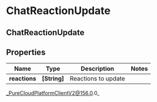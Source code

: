 # ChatReactionUpdate

## ChatReactionUpdate

## Properties

|Name | Type | Description | Notes|
|------------ | ------------- | ------------- | -------------|
| **reactions** | **[String]** | Reactions to update | |



_PureCloudPlatformClientV2@156.0.0_
